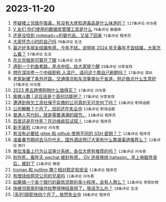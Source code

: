 # 2023-11-20

1. [怀疑楼上邻居在吸毒，有没有大佬知道毒品是什么味道的？](https://www.v2ex.com/t/993357) `117条评论` `问与答`
1. [V 友们 你们使用的数据库管理工具是什么](https://www.v2ex.com/t/993341) `76条评论` `数据库`
1. [还是没找到 notepad++的替代品，又装了回来](https://www.v2ex.com/t/993408) `71条评论` `程序员`
1. [大家怀念小时的自己吗](https://www.v2ex.com/t/993348) `70条评论` `生活`
1. [最近好多朋友结婚有感，今年不结，说明年 2024 年无春年不宜结婚，大家怎么看？](https://www.v2ex.com/t/993343) `57条评论` `生活`
1. [在北京租房可算开了眼](https://www.v2ex.com/t/993330) `51条评论` `北京`
1. [遇到一个钓鱼套路，差点中招，给大家提个醒](https://www.v2ex.com/t/993347) `25条评论` `分享发现`
1. [想在深圳考一个中级职称 入深户，请问这个靠自己刷题吗？](https://www.v2ex.com/t/993434) `17条评论` `深圳`
1. [老家新建了条外环路，交通情况和车流量类似于省道，附近做点什么生意好](https://www.v2ex.com/t/993354) `17条评论` `问与答`
1. [2023 黑五跨境购物什么值得买？](https://www.v2ex.com/t/993346) `17条评论` `问与答`
1. [紫微斗数 | 这应该是个首创功能吧？](https://www.v2ex.com/t/993339) `17条评论` `分享发现`
1. [遭遇到拖欠工资社保不实缴的公司真的无可奈何了吗？](https://www.v2ex.com/t/993465) `13条评论` `职场话题`
1. [公司解散 1 个月了，目前还在失业中](https://www.v2ex.com/t/993405) `13条评论` `职场话题`
1. [普通人写代码，就是需要满满的细节。](https://www.v2ex.com/t/993338) `13条评论` `程序员`
1. [百度这是在作死？在边缘疯狂试探！](https://www.v2ex.com/t/993463) `12条评论` `程序员`
1. [新手装机](https://www.v2ex.com/t/993431) `12条评论` `问与答`
1. [有没有必要给 gitee 和 github 使用不同的 SSH 密钥？？](https://www.v2ex.com/t/993419) `12条评论` `程序员`
1. [准备春节期间去马尔代夫，国外酒店预订大家有什么靠谱渠道推荐么？](https://www.v2ex.com/t/993375) `12条评论` `旅行`
1. [单位准备上行为认证审计系统，各位大佬有推荐的吗？](https://www.v2ex.com/t/993361) `12条评论` `问与答`
1. [别作死，看昨天 wechat 被封有感， GV 连夜换绑 hahasim，早上电脑登录后，被封了](https://www.v2ex.com/t/993332) `12条评论` `微信`
1. [tronjan 和 outline 哪个相对稳定和安全](https://www.v2ex.com/t/993458) `11条评论` `程序员`
1. [有借钱给网贷公司的兄弟吗](https://www.v2ex.com/t/993400) `11条评论` `问与答`
1. [如果搞一个各个银行的最低贷款利率小程序，会有人用么？](https://www.v2ex.com/t/993381) `11条评论` `奇思妙想`
1. [快被邻居家的操作给整得神经衰弱了，我该怎么办？](https://www.v2ex.com/t/993389) `10条评论` `生活`
1. [[系列]辞职快四个月了，依然失业中](https://www.v2ex.com/t/993350) `10条评论` `程序员`
